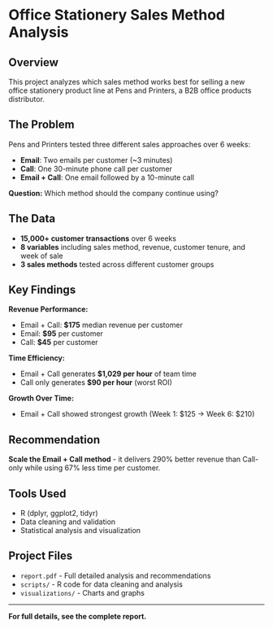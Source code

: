 # Office Stationery Sales Method Analysis

## Overview

This project analyzes which sales method works best for selling a new office stationery product line at Pens and Printers, a B2B office products distributor.

## The Problem

Pens and Printers tested three different sales approaches over 6 weeks:
- **Email**: Two emails per customer (~3 minutes)
- **Call**: One 30-minute phone call per customer
- **Email + Call**: One email followed by a 10-minute call

**Question:** Which method should the company continue using?

## The Data

- **15,000+ customer transactions** over 6 weeks
- **8 variables** including sales method, revenue, customer tenure, and week of sale
- **3 sales methods** tested across different customer groups

## Key Findings

**Revenue Performance:**
- Email + Call: **$175** median revenue per customer
- Email: **$95** per customer
- Call: **$45** per customer

**Time Efficiency:**
- Email + Call generates **$1,029 per hour** of team time
- Call only generates **$90 per hour** (worst ROI)

**Growth Over Time:**
- Email + Call showed strongest growth (Week 1: $125 → Week 6: $210)

## Recommendation

**Scale the Email + Call method** - it delivers 290% better revenue than Call-only while using 67% less time per customer.

## Tools Used

- R (dplyr, ggplot2, tidyr)
- Data cleaning and validation
- Statistical analysis and visualization

## Project Files

- `report.pdf` - Full detailed analysis and recommendations
- `scripts/` - R code for data cleaning and analysis
- `visualizations/` - Charts and graphs

---

**For full details, see the complete report.**
